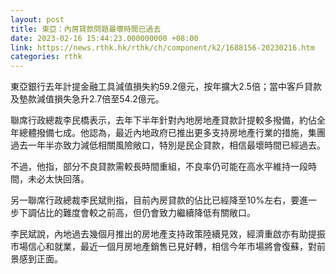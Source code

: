```yaml
---
layout: post
title: 東亞：內房貸款問題最壞時間已過去
date: 2023-02-16 15:44:23.000000000 +08:00
link: https://news.rthk.hk/rthk/ch/component/k2/1688156-20230216.htm
categories: rthk
---
```


東亞銀行去年計提金融工具減值損失約59.2億元，按年擴大2.5倍；當中客戶貸款及墊款減值損失急升2.7倍至54.2億元。

聯席行政總裁李民橋表示，去年下半年針對內地房地產貸款計提較多撥備，約佔全年總體撥備七成。他認為，最近內地政府已推出更多支持房地產行業的措施，集團過去一年半亦致力減低相關風險敞口，特別是民企貸款，相信最壞時間已經過去。

不過，他指，部分不良貸款需較長時間重組，不良率仍可能在高水平維持一段時間，未必太快回落。

另一聯席行政總裁李民斌則指，目前內房貸款的佔比已經降至10%左右，要進一步下調佔比的難度會較之前高，但仍會致力繼續降低有關敞口。

李民斌說，內地過去幾個月推出的房地產支持政策陸續見效，經濟重啟亦有助提振市場信心和就業，最近一個月房地產銷售已見好轉，相信今年市場將會復蘇，對前景感到正面。
